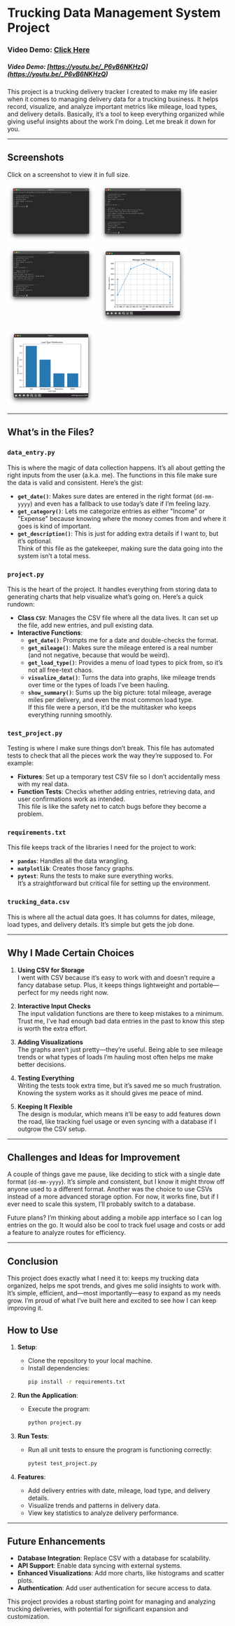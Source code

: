 # Trucking Data Management System Project

### Video Demo: [Click Here](<https://youtu.be/_P6vB6NKHzQ>)
##### Video Demo: [https://youtu.be/_P6vB6NKHzQ](<https://youtu.be/_P6vB6NKHzQ>)



This project is a trucking delivery tracker I created to make my life easier when it comes to managing delivery data for a trucking business. It helps record, visualize, and analyze important metrics like mileage, load types, and delivery details. Basically, it’s a tool to keep everything organized while giving useful insights about the work I’m doing. Let me break it down for you.

---
## Screenshots

Click on a screenshot to view it in full size.

<div style="display: flex; flex-wrap: wrap; gap: 10px;">
    <a href="photos/image1.png" target="_blank">
        <img src="photos/image1.png" alt="Screenshot 1" style="width: 200px; height: auto;">
    </a>
    <a href="photos/image2.png" target="_blank">
        <img src="photos/image2.png" alt="Screenshot 2" style="width: 200px; height: auto;">
    </a>
    <a href="photos/image3.png" target="_blank">
        <img src="photos/image3.png" alt="Screenshot 3" style="width: 200px; height: auto;">
    </a>
    <a href="photos/image4.png" target="_blank">
        <img src="photos/image4.png" alt="Screenshot 4" style="width: 200px; height: auto;">
    </a>
    <a href="photos/image5.png" target="_blank">
        <img src="photos/image5.png" alt="Screenshot 5" style="width: 200px; height: auto;">
    </a>
</div>

---


## What’s in the Files?

### `data_entry.py`  
This is where the magic of data collection happens. It’s all about getting the right inputs from the user (a.k.a. me). The functions in this file make sure the data is valid and consistent. Here’s the gist:
- **`get_date()`**: Makes sure dates are entered in the right format (`dd-mm-yyyy`) and even has a fallback to use today’s date if I’m feeling lazy.
- **`get_category()`**: Lets me categorize entries as either "Income" or "Expense" because knowing where the money comes from and where it goes is kind of important.
- **`get_description()`**: This is just for adding extra details if I want to, but it’s optional.  
Think of this file as the gatekeeper, making sure the data going into the system isn’t a total mess.

### `project.py`  
This is the heart of the project. It handles everything from storing data to generating charts that help visualize what’s going on. Here’s a quick rundown:
- **Class `CSV`**: Manages the CSV file where all the data lives. It can set up the file, add new entries, and pull existing data.
- **Interactive Functions**:
  - **`get_date()`**: Prompts me for a date and double-checks the format.
  - **`get_mileage()`**: Makes sure the mileage entered is a real number (and not negative, because that would be weird).
  - **`get_load_type()`**: Provides a menu of load types to pick from, so it’s not all free-text chaos.
  - **`visualize_data()`**: Turns the data into graphs, like mileage trends over time or the types of loads I’ve been hauling.  
  - **`show_summary()`**: Sums up the big picture: total mileage, average miles per delivery, and even the most common load type.  
If this file were a person, it’d be the multitasker who keeps everything running smoothly.

### `test_project.py`  
Testing is where I make sure things don’t break. This file has automated tests to check that all the pieces work the way they’re supposed to. For example:
- **Fixtures**: Set up a temporary test CSV file so I don’t accidentally mess with my real data.
- **Function Tests**: Checks whether adding entries, retrieving data, and user confirmations work as intended.  
This file is like the safety net to catch bugs before they become a problem.

### `requirements.txt`  
This file keeps track of the libraries I need for the project to work:
- **`pandas`**: Handles all the data wrangling.
- **`matplotlib`**: Creates those fancy graphs.
- **`pytest`**: Runs the tests to make sure everything works.  
It’s a straightforward but critical file for setting up the environment.

### `trucking_data.csv`  
This is where all the actual data goes. It has columns for dates, mileage, load types, and delivery details. It’s simple but gets the job done.

---

## Why I Made Certain Choices

1. **Using CSV for Storage**  
   I went with CSV because it’s easy to work with and doesn’t require a fancy database setup. Plus, it keeps things lightweight and portable—perfect for my needs right now.

2. **Interactive Input Checks**  
   The input validation functions are there to keep mistakes to a minimum. Trust me, I’ve had enough bad data entries in the past to know this step is worth the extra effort.

3. **Adding Visualizations**  
   The graphs aren’t just pretty—they’re useful. Being able to see mileage trends or what types of loads I’m hauling most often helps me make better decisions.

4. **Testing Everything**  
   Writing the tests took extra time, but it’s saved me so much frustration. Knowing the system works as it should gives me peace of mind.

5. **Keeping It Flexible**  
   The design is modular, which means it’ll be easy to add features down the road, like tracking fuel usage or even syncing with a database if I outgrow the CSV setup.

---

## Challenges and Ideas for Improvement

A couple of things gave me pause, like deciding to stick with a single date format (`dd-mm-yyyy`). It’s simple and consistent, but I know it might throw off anyone used to a different format. Another was the choice to use CSVs instead of a more advanced storage option. For now, it works fine, but if I ever need to scale this system, I’ll probably switch to a database.

Future plans? I’m thinking about adding a mobile app interface so I can log entries on the go. It would also be cool to track fuel usage and costs or add a feature to analyze routes for efficiency.

---

## **Conclusion**

This project does exactly what I need it to: keeps my trucking data organized, helps me spot trends, and gives me solid insights to work with. It’s simple, efficient, and—most importantly—easy to expand as my needs grow. I’m proud of what I’ve built here and excited to see how I can keep improving it.

## How to Use

1. **Setup**:
   - Clone the repository to your local machine.
   - Install dependencies:
     ```bash
     pip install -r requirements.txt
     ```

2. **Run the Application**:
   - Execute the program:
     ```bash
     python project.py
     ```

3. **Run Tests**:
   - Run all unit tests to ensure the program is functioning correctly:
     ```bash
     pytest test_project.py
     ```

4. **Features**:
   - Add delivery entries with date, mileage, load type, and delivery details.
   - Visualize trends and patterns in delivery data.
   - View key statistics to analyze delivery performance.

---

## Future Enhancements

- **Database Integration**: Replace CSV with a database for scalability.
- **API Support**: Enable data syncing with external systems.
- **Enhanced Visualizations**: Add more charts, like histograms and scatter plots.
- **Authentication**: Add user authentication for secure access to data.

This project provides a robust starting point for managing and analyzing trucking deliveries, with potential for significant expansion and customization.